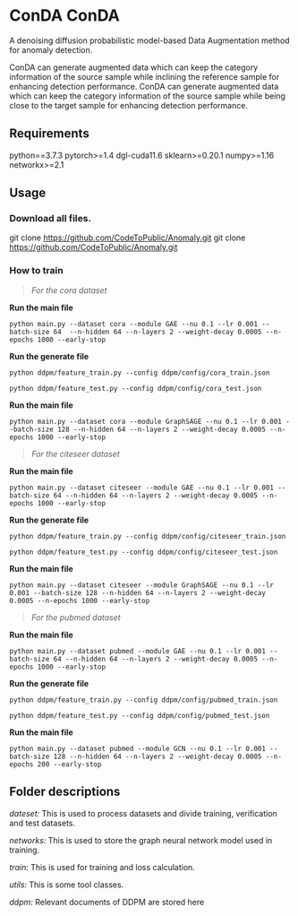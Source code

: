 ConDA
ConDA
============


A denoising diffusion probabilistic model-based Data Augmentation method for anomaly detection. 

ConDA can generate augmented data which can keep the category information of the source sample while inclining the reference sample for enhancing detection performance.
ConDA can generate augmented data which can keep the category information of the source sample while being close to the target sample for enhancing detection performance.


## Requirements
python==3.7.3
pytorch>=1.4
dgl-cuda11.6
sklearn>=0.20.1
numpy>=1.16
networkx>=2.1

## Usage
### Download all files.
git clone https://github.com/CodeToPublic/Anomaly.git
git clone https://github.com/CodeToPublic/Anomaly.git

### How to train 


>$For\ the\ cora\ dataset$

**Run the main file**

```
python main.py --dataset cora --module GAE --nu 0.1 --lr 0.001 --batch-size 64  --n-hidden 64 --n-layers 2 --weight-decay 0.0005 --n-epochs 1000 --early-stop
```

**Run the generate file**

```
python ddpm/feature_train.py --config ddpm/config/cora_train.json

python ddpm/feature_test.py --config ddpm/config/cora_test.json
```

**Run the main file**

```
python main.py --dataset cora --module GraphSAGE --nu 0.1 --lr 0.001 --batch-size 128 --n-hidden 64 --n-layers 2 --weight-decay 0.0005 --n-epochs 1000 --early-stop
```

>$For\ the\ citeseer\ dataset$

**Run the main file**

```
python main.py --dataset citeseer --module GAE --nu 0.1 --lr 0.001 --batch-size 64 --n-hidden 64 --n-layers 2 --weight-decay 0.0005 --n-epochs 1000 --early-stop
```

**Run the generate file**

```
python ddpm/feature_train.py --config ddpm/config/citeseer_train.json

python ddpm/feature_test.py --config ddpm/config/citeseer_test.json
```

**Run the main file**

```
python main.py --dataset citeseer --module GraphSAGE --nu 0.1 --lr 0.001 --batch-size 128 --n-hidden 64 --n-layers 2 --weight-decay 0.0005 --n-epochs 1000 --early-stop
```

>$For\ the\ pubmed\ dataset$

**Run the main file**

```
python main.py --dataset pubmed --module GAE --nu 0.1 --lr 0.001 --batch-size 64 --n-hidden 64 --n-layers 2 --weight-decay 0.0005 --n-epochs 1000 --early-stop
```

**Run the generate file**

```
python ddpm/feature_train.py --config ddpm/config/pubmed_train.json

python ddpm/feature_test.py --config ddpm/config/pubmed_test.json
```

**Run the main file**

```
python main.py --dataset pubmed --module GCN --nu 0.1 --lr 0.001 --batch-size 128 --n-hidden 64 --n-layers 2 --weight-decay 0.0005 --n-epochs 200 --early-stop
```
## Folder descriptions

*dateset:* This is used to process datasets and divide training, verification and test datasets.

*networks:* This is used to store the graph neural network model used in training.

*train:* This is used for training and loss calculation.

*utils:* This is  some tool classes.

*ddpm:* Relevant documents of DDPM are stored here


